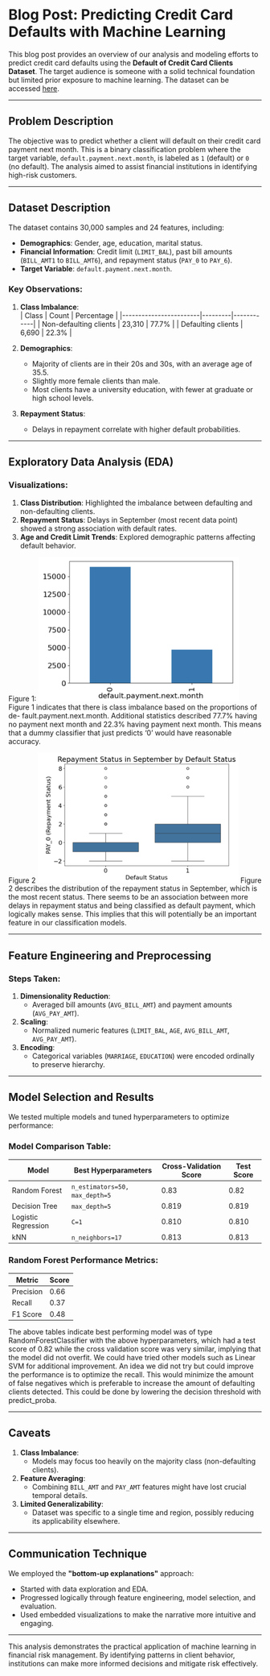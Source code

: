 # Blog Post: Predicting Credit Card Defaults with Machine Learning

This blog post provides an overview of our analysis and modeling efforts to predict credit card defaults using the **Default of Credit Card Clients Dataset**. The target audience is someone with a solid technical foundation but limited prior exposure to machine learning. The dataset can be accessed [here](https://www.kaggle.com/uciml/default-of-credit-card-clients-dataset).

---

## Problem Description
The objective was to predict whether a client will default on their credit card payment next month. This is a binary classification problem where the target variable, `default.payment.next.month`, is labeled as `1` (default) or `0` (no default). The analysis aimed to assist financial institutions in identifying high-risk customers.

---

## Dataset Description
The dataset contains 30,000 samples and 24 features, including:
- **Demographics**: Gender, age, education, marital status.
- **Financial Information**: Credit limit (`LIMIT_BAL`), past bill amounts (`BILL_AMT1` to `BILL_AMT6`), and repayment status (`PAY_0` to `PAY_6`).
- **Target Variable**: `default.payment.next.month`.

### Key Observations:
1. **Class Imbalance**:  
   | Class                  | Count   | Percentage |
   |------------------------|---------|------------|
   | Non-defaulting clients | 23,310  | 77.7%      |
   | Defaulting clients     | 6,690   | 22.3%      |

2. **Demographics**:
   - Majority of clients are in their 20s and 30s, with an average age of 35.5.
   - Slightly more female clients than male.
   - Most clients have a university education, with fewer at graduate or high school levels.

3. **Repayment Status**:
   - Delays in repayment correlate with higher default probabilities.

---

## Exploratory Data Analysis (EDA)
### Visualizations:
1. **Class Distribution**: Highlighted the imbalance between defaulting and non-defaulting clients.
2. **Repayment Status**: Delays in September (most recent data point) showed a strong association with default rates.  
3. **Age and Credit Limit Trends**: Explored demographic patterns affecting default behavior.

Figure 1: 
<img src="EDA.png" alt="Class Distribution" width="400">
Figure 1 indicates that there is class imbalance based on the proportions of de-
fault.payment.next.month. Additional statistics described 77.7% having no payment next month
and 22.3% having payment next month. This means that a dummy classifier that just predicts ‘0’
would have reasonable accuracy.

Figure 2
<img src="EDA2.png" alt="Class Distribution" width="400">
Figure 2 describes the distribution of the repayment status in September, which is the most recent
status. There seems to be an association between more delays in repayment status and being
classified as default payment, which logically makes sense. This implies that this will potentially
be an important feature in our classification models.

---

## Feature Engineering and Preprocessing
### Steps Taken:
1. **Dimensionality Reduction**:
   - Averaged bill amounts (`AVG_BILL_AMT`) and payment amounts (`AVG_PAY_AMT`).
2. **Scaling**:
   - Normalized numeric features (`LIMIT_BAL`, `AGE`, `AVG_BILL_AMT`, `AVG_PAY_AMT`).
3. **Encoding**:
   - Categorical variables (`MARRIAGE`, `EDUCATION`) were encoded ordinally to preserve hierarchy.

---

## Model Selection and Results
We tested multiple models and tuned hyperparameters to optimize performance:

### Model Comparison Table:
| Model                 | Best Hyperparameters                    | Cross-Validation Score | Test Score |
|-----------------------|------------------------------------------|-------------------------|------------|
| Random Forest         | `n_estimators=50, max_depth=5`          | 0.83                    | 0.82       |
| Decision Tree         | `max_depth=5`                           | 0.819                   | 0.819      |
| Logistic Regression   | `C=1`                                   | 0.810                   | 0.810      |
| kNN                   | `n_neighbors=17`                        | 0.813                   | 0.813      |

### Random Forest Performance Metrics:
| Metric    | Score |
|-----------|-------|
| Precision | 0.66  |
| Recall    | 0.37  |
| F1 Score  | 0.48  |

The above tables indicate best performing model was of type RandomForestClassifier with the
above hyperparameters, which had a test score of 0.82 while the cross validation score was very
similar, implying that the model did not overfit. We could have tried other models such as Linear
SVM for additional improvement. An idea we did not try but could improve the performance is
to optimize the recall. This would minimize the amount of false negatives which is preferable to
increase the amount of defaulting clients detected. This could be done by lowering the decision
threshold with predict_proba.

---

## Caveats
1. **Class Imbalance**:
   - Models may focus too heavily on the majority class (non-defaulting clients).
2. **Feature Averaging**:
   - Combining `BILL_AMT` and `PAY_AMT` features might have lost crucial temporal details.
3. **Limited Generalizability**:
   - Dataset was specific to a single time and region, possibly reducing its applicability elsewhere.

---

## Communication Technique
We employed the **"bottom-up explanations"** approach:
- Started with data exploration and EDA.
- Progressed logically through feature engineering, model selection, and evaluation.
- Used embedded visualizations to make the narrative more intuitive and engaging.

---

This analysis demonstrates the practical application of machine learning in financial risk management. By identifying patterns in client behavior, institutions can make more informed decisions and mitigate risk effectively.
